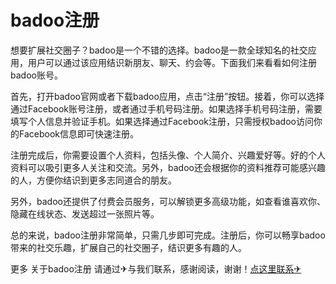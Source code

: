 # badoo注册

想要扩展社交圈子？badoo是一个不错的选择。badoo是一款全球知名的社交应用，用户可以通过该应用结识新朋友、聊天、约会等。下面我们来看看如何注册badoo账号。

首先，打开badoo官网或者下载badoo应用，点击“注册”按钮。接着，你可以选择通过Facebook账号注册，或者通过手机号码注册。如果选择手机号码注册，需要填写个人信息并验证手机。如果选择通过Facebook注册，只需授权badoo访问你的Facebook信息即可快速注册。

注册完成后，你需要设置个人资料，包括头像、个人简介、兴趣爱好等。好的个人资料可以吸引更多人关注和交流。另外，badoo还会根据你的资料推荐可能感兴趣的人，方便你结识到更多志同道合的朋友。

另外，badoo还提供了付费会员服务，可以解锁更多高级功能，如查看谁喜欢你、隐藏在线状态、发送超过一张照片等。

总的来说，badoo注册非常简单，只需几步即可完成。注册后，你可以畅享badoo带来的社交乐趣，扩展自己的社交圈子，结识更多有趣的人。

更多 关于badoo注册 请通过✈与我们联系，感谢阅读，谢谢！[点这里联系✈](https://t.me/sjlmbot)